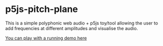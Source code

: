 # p5js-pitch-plane

This is a simple polyphonic web audio + p5js toy/tool allowing the user to add frequencies at different amplitudes and visualise the audio.

[You can play with a running demo here](https://nbogie.github.io/p5js-pitch-plane/)

